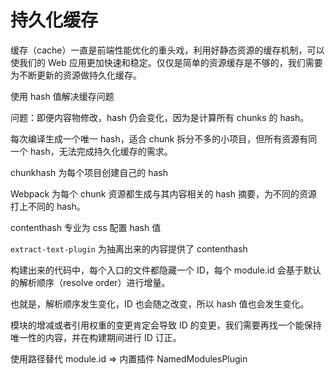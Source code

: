 # 持久化缓存

缓存（cache）一直是前端性能优化的重头戏，利用好静态资源的缓存机制，可以使我们的 Web 应用更加快速和稳定。仅仅是简单的资源缓存是不够的，我们需要为不断更新的资源做持久化缓存。

使用 hash 值解决缓存问题

问题：即便内容物修改，hash 仍会变化，因为是计算所有 chunks 的 hash。

每次编译生成一个唯一 hash，适合 chunk 拆分不多的小项目，但所有资源有同一个 hash，无法完成持久化缓存的需求。

chunkhash 为每个项目创建自己的 hash

Webpack 为每个 chunk 资源都生成与其内容相关的 hash 摘要，为不同的资源打上不同的 hash。

contenthash 专业为 css 配置 hash 值

`extract-text-plugin` 为抽离出来的内容提供了 contenthash

构建出来的代码中，每个入口的文件都隐藏一个 ID，每个 module.id 会基于默认的解析顺序（resolve order）进行增量。

也就是，解析顺序发生变化，ID 也会随之改变，所以 hash 值也会发生变化。

模块的增减或者引用权重的变更肯定会导致 ID 的变更，我们需要再找一个能保持唯一性的内容，并在构建期间进行 ID 订正。

使用路径替代 module.id => 内置插件 NamedModulesPlugin
